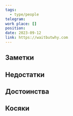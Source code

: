 ```yaml
---
tags:
  - type/people
telegram: 
work place: []
position: 
date: 2023-09-12
link: https://waitbutwhy.com
---
```

## Заметки
## Недостатки


## Достоинства


## Косяки
